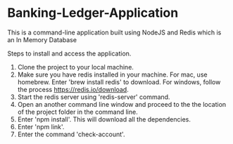 # Banking-Ledger-Application
This is a command-line application built using NodeJS and Redis which is an In Memory Database

Steps to install and access the application.

1. Clone the project to your local machine.
2. Make sure you have redis installed in your machine. For mac, use homebrew. Enter 'brew install redis' to download. For windows, follow the process https://redis.io/download.
3. Start the redis server using 'redis-server' command.
4. Open an another command line window and proceed to the the location of the project folder in the command line.
5. Enter 'npm install'. This will download all the dependencies.
6. Enter 'npm link'.
7. Enter the command 'check-account'.
 
